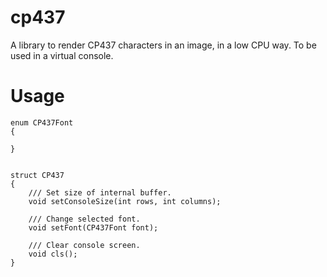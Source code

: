 # cp437


A library to render CP437 characters in an image, in a low CPU way. To be used in a virtual console.


# Usage



```
enum CP437Font
{

}


struct CP437
{
	/// Set size of internal buffer.
	void setConsoleSize(int rows, int columns);

	/// Change selected font.
	void setFont(CP437Font font);

	/// Clear console screen.
	void cls();
}


